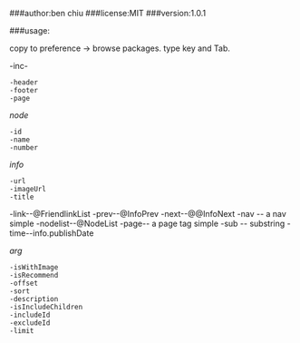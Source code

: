 ###author:ben chiu
###license:MIT
###version:1.0.1



###usage:

copy to  preference → browse packages.
type key and Tab.


-inc-

	-header
	-footer
	-page

_node_

	-id
	-name
	-number

_info_

    -url
    -imageUrl
    -title


-link--@FriendlinkList
-prev--@InfoPrev
-next--@@InfoNext
-nav -- a nav simple
-nodelist--@NodeList
-page-- a page tag simple
-sub -- substring
-time--info.publishDate

_arg_

	-isWithImage
	-isRecommend
	-offset
	-sort
	-description
	-isIncludeChildren
	-includeId
	-excludeId
	-limit